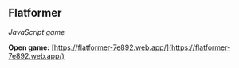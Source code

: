 ## Flatformer

*JavaScript game*

**Open game:**
[https://flatformer-7e892.web.app/](https://flatformer-7e892.web.app/)